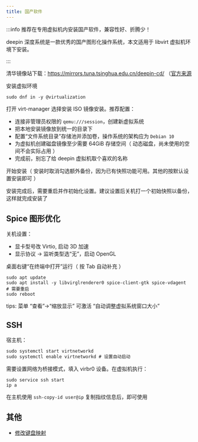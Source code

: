 ```yaml
---
title: 国产软件
---
```


:::info 推荐在专用虚拟机内安装国产软件，兼容性好、折腾少！

deepin 深度系统是一款优秀的国产图形化操作系统，本文适用于 libvirt 虚拟机环境下安装。

:::

清华镜像站下载：https://mirrors.tuna.tsinghua.edu.cn/deepin-cd/
（[官方来源](https://www.deepin.org/zh/download/)

安装虚拟环境

    sudo dnf in -y @virtualization

打开 virt-manager 选择安装 ISO 镜像安装。推荐配置：

- 连接非管理员权限的 `qemu:///session`，创建新虚拟系统
- 把本地安装镜像放到统一的目录下
- 配置“文件系统目录”存储池并添加卷，操作系统的架构应为 `Debian 10`
- 为虚拟机创建磁盘镜像至少需要 64GiB 存储空间（ 动态磁盘，尚未使用的空间不会实际占用 ）
- 完成前，别忘了给 deepin 虚拟机取个喜欢的名称

开始安装（ 安装时取消勾选额外备份，因为已有快照功能可用。其他的按默认设置安装即可 ）

安装完成后，需要重启并作初始化设置。建议设置后关机打一个初始快照以备份，这样就完成安装了

## Spice 图形优化

关机设置：

- 显卡型号改 Virtio, 启动 3D 加速
- 显示协议 -> 监听类型选“无”，启动 OpenGL

桌面右键“在终端中打开”运行（ 按 Tab 自动补充 ）

```shell
sudo apt update
sudo apt install -y libvirglrenderer0 spice-client-gtk spice-vdagent
# 需要重启
sudo reboot
```

tips: 菜单 “查看”->“缩放显示” 可激活 “自动调整虚拟系统窗口大小”

## SSH

宿主机：

```bat
sudo systemctl start virtnetworkd
sudo systemctl enable virtnetworkd # 设置自动启动
```

需要设置网络为桥接模式，填入 virbr0 设备。在虚拟机执行：

    sudo service ssh start
    ip a

在主机使用 `ssh-copy-id user@ip` 复制指纹信息后，即可使用

## 其他

- [修改键盘映射](https://wiki.deepin.org/index.php?title=%E4%BF%AE%E6%94%B9%E9%94%AE%E7%9B%98%E6%98%A0%E5%B0%84&language=zh)
